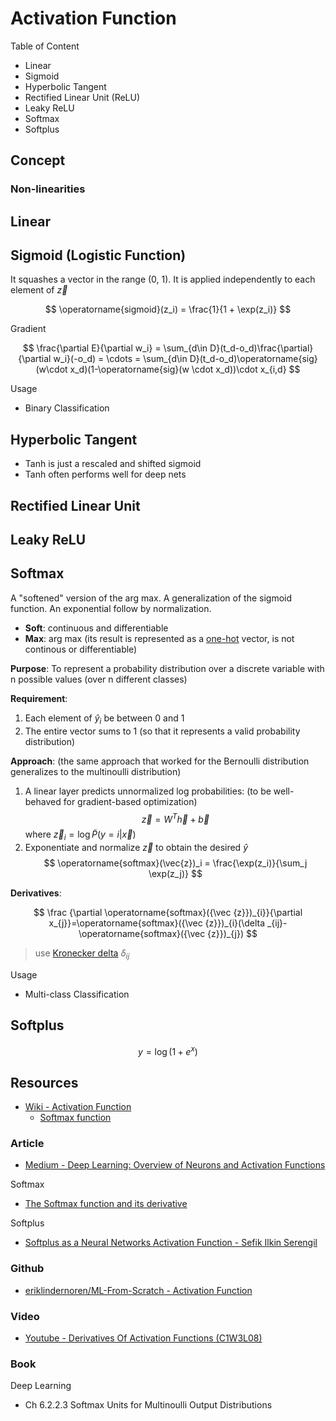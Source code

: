 # Activation Function

Table of Content

* Linear
* Sigmoid
* Hyperbolic Tangent
* Rectified Linear Unit (ReLU)
* Leaky ReLU
* Softmax
* Softplus

## Concept

### Non-linearities

## Linear

## Sigmoid (Logistic Function)

It squashes a vector in the range (0, 1). It is applied independently to each element of $\vec{z}$

$$
\operatorname{sigmoid}(z_i) = \frac{1}{1 + \exp(z_i)}
$$

Gradient

$$
\frac{\partial E}{\partial w_i} = \sum_{d\in D}(t_d-o_d)\frac{\partial}{\partial w_i}(-o_d) = \cdots = \sum_{d\in D}(t_d-o_d)\operatorname{sig}(w\cdot x_d)(1-\operatorname{sig}(w \cdot x_d))\cdot x_{i,d}
$$

Usage

* Binary Classification

## Hyperbolic Tangent

* Tanh is just a rescaled and shifted sigmoid
* Tanh often performs well for deep nets

## Rectified Linear Unit

## Leaky ReLU

## Softmax

A "softened" version of the arg max.
A generalization of the sigmoid function. An exponential follow by normalization.

* **Soft**: continuous and differentiable
* **Max**: arg max (its result is represented as a [one-hot](https://en.wikipedia.org/wiki/One-hot) vector, is not continous or differentiable)

**Purpose**: To represent a probability distribution over a discrete variable with n possible values (over n different classes)

**Requirement**:

1. Each element of $\hat{y}_i$ be between 0 and 1
2. The entire vector sums to 1 (so that it represents a valid probability distribution)

**Approach**: (the same approach that worked for the Bernoulli distribution generalizes to the multinoulli distribution)

1. A linear layer predicts unnormalized log probabilities: (to be well-behaved for gradient-based optimization)
    $$
    \vec{z} = W^T \vec{h} + \vec{b}
    $$
    where $\vec{z}_i = \log \tilde{P}(y = i|\vec{x})$
2. Exponentiate and normalize $\vec{z}$ to obtain the desired $\hat{y}$
    $$
    \operatorname{softmax}(\vec{z})_i = \frac{\exp(z_i)}{\sum_j \exp(z_j)}
    $$

**Derivatives**:

$$
\frac {\partial \operatorname{softmax}({\vec {z}})_{i}}{\partial x_{j}}=\operatorname{softmax}({\vec {z}})_{i}(\delta _{ij}-\operatorname{softmax}({\vec {z}})_{j})
$$

> use [Kronecker delta](https://en.wikipedia.org/wiki/Kronecker_delta) $\delta_{ij}$

Usage

* Multi-class Classification

## Softplus

$$
y = \log(1 + e^x)
$$

## Resources

* [Wiki - Activation Function](https://en.wikipedia.org/wiki/Activation_function)
  * [Softmax function](https://en.wikipedia.org/wiki/Softmax_function)

### Article

* [Medium - Deep Learning: Overview of Neurons and Activation Functions](https://medium.com/@srnghn/deep-learning-overview-of-neurons-and-activation-functions-1d98286cf1e4)

Softmax

* [The Softmax function and its derivative](https://eli.thegreenplace.net/2016/the-softmax-function-and-its-derivative/)

Softplus

* [Softplus as a Neural Networks Activation Function - Sefik Ilkin Serengil](https://sefiks.com/2017/08/11/softplus-as-a-neural-networks-activation-function/)

### Github

* [eriklindernoren/ML-From-Scratch - Activation Function](https://github.com/eriklindernoren/ML-From-Scratch/blob/master/mlfromscratch/deep_learning/activation_functions.py)

### Video

* [Youtube - Derivatives Of Activation Functions (C1W3L08)](https://youtu.be/P7_jFxTtJEo)

### Book

Deep Learning

* Ch 6.2.2.3 Softmax Units for Multinoulli Output Distributions
